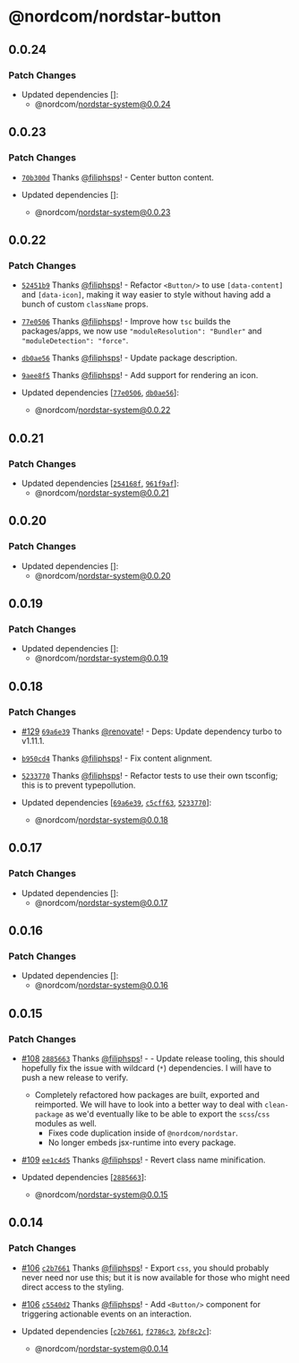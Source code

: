 # @nordcom/nordstar-button

## 0.0.24

### Patch Changes

- Updated dependencies []:
  - @nordcom/nordstar-system@0.0.24

## 0.0.23

### Patch Changes

- [`70b300d`](https://github.com/NordcomInc/nordstar/commit/70b300d773a89f2244f4a183b0ad0ffce62c3418) Thanks [@filiphsps](https://github.com/filiphsps)! - Center button content.

- Updated dependencies []:
  - @nordcom/nordstar-system@0.0.23

## 0.0.22

### Patch Changes

- [`52451b9`](https://github.com/NordcomInc/nordstar/commit/52451b99481315791fa11bff8aa69bfb46fb7e0e) Thanks [@filiphsps](https://github.com/filiphsps)! - Refactor `<Button/>` to use `[data-content]` and `[data-icon]`, making it way easier to style without having add a bunch of custom `className` props.

- [`77e0506`](https://github.com/NordcomInc/nordstar/commit/77e050682f350aff49572c8ddd108b4aaf811ec3) Thanks [@filiphsps](https://github.com/filiphsps)! - Improve how `tsc` builds the packages/apps, we now use `"moduleResolution": "Bundler"` and `"moduleDetection": "force"`.

- [`db0ae56`](https://github.com/NordcomInc/nordstar/commit/db0ae561b6a878e72115600d662eda21eda346d0) Thanks [@filiphsps](https://github.com/filiphsps)! - Update package description.

- [`9aee8f5`](https://github.com/NordcomInc/nordstar/commit/9aee8f529d25d9726367b7f6445ec528832acb78) Thanks [@filiphsps](https://github.com/filiphsps)! - Add support for rendering an icon.

- Updated dependencies [[`77e0506`](https://github.com/NordcomInc/nordstar/commit/77e050682f350aff49572c8ddd108b4aaf811ec3), [`db0ae56`](https://github.com/NordcomInc/nordstar/commit/db0ae561b6a878e72115600d662eda21eda346d0)]:
  - @nordcom/nordstar-system@0.0.22

## 0.0.21

### Patch Changes

- Updated dependencies [[`254168f`](https://github.com/NordcomInc/nordstar/commit/254168fe9b427ea56eef3c20185eb597df1ebb73), [`961f9af`](https://github.com/NordcomInc/nordstar/commit/961f9af6d41ba187c928598ba17dc59782b5ba30)]:
  - @nordcom/nordstar-system@0.0.21

## 0.0.20

### Patch Changes

- Updated dependencies []:
  - @nordcom/nordstar-system@0.0.20

## 0.0.19

### Patch Changes

- Updated dependencies []:
  - @nordcom/nordstar-system@0.0.19

## 0.0.18

### Patch Changes

- [#129](https://github.com/NordcomInc/nordstar/pull/129) [`69a6e39`](https://github.com/NordcomInc/nordstar/commit/69a6e39a0a1d6cbe3d412f887562e244c608d4e0) Thanks [@renovate](https://github.com/apps/renovate)! - Deps: Update dependency turbo to v1.11.1.

- [`b950cd4`](https://github.com/NordcomInc/nordstar/commit/b950cd448243fe0ba5b831e95a6d2ea483846f16) Thanks [@filiphsps](https://github.com/filiphsps)! - Fix content alignment.

- [`5233770`](https://github.com/NordcomInc/nordstar/commit/5233770af4db8114be467712404502b389ac2a6c) Thanks [@filiphsps](https://github.com/filiphsps)! - Refactor tests to use their own tsconfig; this is to prevent typepollution.

- Updated dependencies [[`69a6e39`](https://github.com/NordcomInc/nordstar/commit/69a6e39a0a1d6cbe3d412f887562e244c608d4e0), [`c5cff63`](https://github.com/NordcomInc/nordstar/commit/c5cff6314804460934bbd200a8c952aa850b84a9), [`5233770`](https://github.com/NordcomInc/nordstar/commit/5233770af4db8114be467712404502b389ac2a6c)]:
  - @nordcom/nordstar-system@0.0.18

## 0.0.17

### Patch Changes

- Updated dependencies []:
  - @nordcom/nordstar-system@0.0.17

## 0.0.16

### Patch Changes

- Updated dependencies []:
  - @nordcom/nordstar-system@0.0.16

## 0.0.15

### Patch Changes

- [#108](https://github.com/NordcomInc/nordstar/pull/108) [`2885663`](https://github.com/NordcomInc/nordstar/commit/28856638ececea0f598cf5f418456f8fd2f2114d) Thanks [@filiphsps](https://github.com/filiphsps)! - - Update release tooling, this should hopefully fix the issue with wildcard (`*`) dependencies. I will have to push a new release to verify.

  - Completely refactored how packages are built, exported and reimported. We will have to look into a better way to deal with `clean-package` as we'd eventually like to be able to export the `scss`/`css` modules as well.
    - Fixes code duplication inside of `@nordcom/nordstar`.
    - No longer embeds jsx-runtime into every package.

- [#109](https://github.com/NordcomInc/nordstar/pull/109) [`ee1c4d5`](https://github.com/NordcomInc/nordstar/commit/ee1c4d5915be9bb07ea8bcbcaa342206ab3fa9c1) Thanks [@filiphsps](https://github.com/filiphsps)! - Revert class name minification.

- Updated dependencies [[`2885663`](https://github.com/NordcomInc/nordstar/commit/28856638ececea0f598cf5f418456f8fd2f2114d)]:
  - @nordcom/nordstar-system@0.0.15

## 0.0.14

### Patch Changes

- [#106](https://github.com/NordcomInc/nordstar/pull/106) [`c2b7661`](https://github.com/NordcomInc/nordstar/commit/c2b7661b0f49beb5e7c0acf411fec3dfa35e5f06) Thanks [@filiphsps](https://github.com/filiphsps)! - Export `css`, you should probably never need nor use this;
  but it is now available for those who might need direct access to the styling.

- [#106](https://github.com/NordcomInc/nordstar/pull/106) [`c5540d2`](https://github.com/NordcomInc/nordstar/commit/c5540d23f9d8d9af4a44b56a30739f496b1e4742) Thanks [@filiphsps](https://github.com/filiphsps)! - Add `<Button/>` component for triggering actionable events on an interaction.

- Updated dependencies [[`c2b7661`](https://github.com/NordcomInc/nordstar/commit/c2b7661b0f49beb5e7c0acf411fec3dfa35e5f06), [`f2786c3`](https://github.com/NordcomInc/nordstar/commit/f2786c3c5dab2828fc6a1e8ee54063e8c6169031), [`2bf8c2c`](https://github.com/NordcomInc/nordstar/commit/2bf8c2cfc7ffd2a8d4d8149017c0f761f7a7a53b)]:
  - @nordcom/nordstar-system@0.0.14
